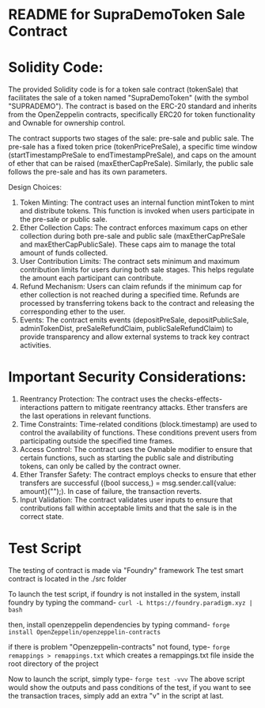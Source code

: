 # README for SupraDemoToken Sale Contract

# Solidity Code:

The provided Solidity code is for a token sale contract (tokenSale) that facilitates the sale of a token named "SupraDemoToken" (with the symbol "SUPRADEMO"). The contract is based on the ERC-20 standard and inherits from the OpenZeppelin contracts, specifically ERC20 for token functionality and Ownable for ownership control.

The contract supports two stages of the sale: pre-sale and public sale. The pre-sale has a fixed token price (tokenPricePreSale), a specific time window (startTimestampPreSale to endTimestampPreSale), and caps on the amount of ether that can be raised (maxEtherCapPreSale). Similarly, the public sale follows the pre-sale and has its own parameters.

Design Choices:

1. Token Minting: The contract uses an internal function mintToken to mint and distribute tokens. This function is invoked when users participate in the pre-sale or public sale.
2. Ether Collection Caps: The contract enforces maximum caps on ether collection during both pre-sale and public sale (maxEtherCapPreSale and maxEtherCapPublicSale). These caps aim to manage the total amount of funds collected.
3. User Contribution Limits: The contract sets minimum and maximum contribution limits for users during both sale stages. This helps regulate the amount each participant can contribute.
4. Refund Mechanism: Users can claim refunds if the minimum cap for ether collection is not reached during a specified time. Refunds are processed by transferring tokens back to the contract and releasing the corresponding ether to the user.
5. Events: The contract emits events (depositPreSale, depositPublicSale, adminTokenDist, preSaleRefundClaim, publicSaleRefundClaim) to provide transparency and allow external systems to track key contract activities.

# Important Security Considerations:

1. Reentrancy Protection: The contract uses the checks-effects-interactions pattern to mitigate reentrancy attacks. Ether transfers are the last operations in relevant functions.
2. Time Constraints: Time-related conditions (block.timestamp) are used to control the availability of functions. These conditions prevent users from participating outside the specified time frames.
3. Access Control: The contract uses the Ownable modifier to ensure that certain functions, such as starting the public sale and distributing tokens, can only be called by the contract owner.
4. Ether Transfer Safety: The contract employs checks to ensure that ether transfers are successful ((bool success,) = msg.sender.call{value: amount}("");). In case of failure, the transaction reverts.
5. Input Validation: The contract validates user inputs to ensure that contributions fall within acceptable limits and that the sale is in the correct state.

# Test Script

The testing of contract is made via "Foundry" framework
The test smart contract is located in the ./src folder 

To launch the test script, if foundry is not installed in the system, install foundry by typing the command-
`curl -L https://foundry.paradigm.xyz | bash`

then, install openzeppelin dependencies by typing command-
`forge install OpenZeppelin/openzeppelin-contracts`

if there is problem "Openzeppelin-contracts" not found, type- 
`forge remappings > remappings.txt`
which creates a remappings.txt file inside the root directory of the project

Now to launch the script, simply type-
`forge test -vvv`
The above script would show the outputs and pass conditions of the test, if you want to see the transaction traces, simply add an extra "v" in the script at last.